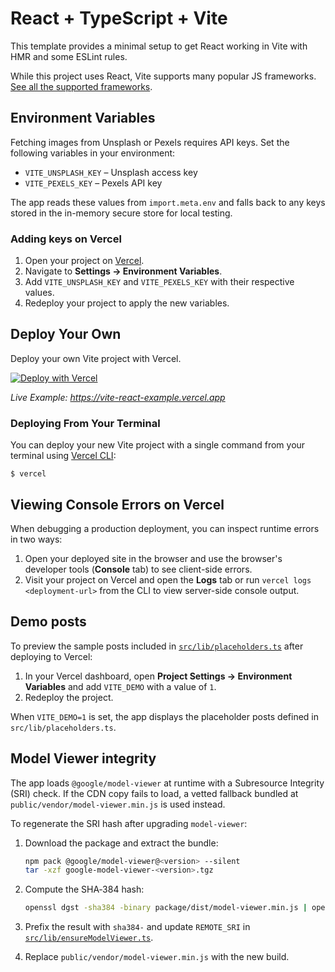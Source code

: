 # React + TypeScript + Vite

This template provides a minimal setup to get React working in Vite with HMR and some ESLint rules.

While this project uses React, Vite supports many popular JS frameworks. [See all the supported frameworks](https://vitejs.dev/guide/#scaffolding-your-first-vite-project).

## Environment Variables

Fetching images from Unsplash or Pexels requires API keys. Set the following variables in your environment:

- `VITE_UNSPLASH_KEY` – Unsplash access key
- `VITE_PEXELS_KEY` – Pexels API key

The app reads these values from `import.meta.env` and falls back to any keys stored in the in-memory secure store for local testing.

### Adding keys on Vercel

1. Open your project on [Vercel](https://vercel.com).
2. Navigate to **Settings → Environment Variables**.
3. Add `VITE_UNSPLASH_KEY` and `VITE_PEXELS_KEY` with their respective values.
4. Redeploy your project to apply the new variables.

## Deploy Your Own

Deploy your own Vite project with Vercel.

[![Deploy with Vercel](https://vercel.com/button)](https://vercel.com/new/clone?repository-url=https://github.com/vercel/examples/tree/main/framework-boilerplates/vite-react&template=vite-react)

_Live Example: https://vite-react-example.vercel.app_

### Deploying From Your Terminal

You can deploy your new Vite project with a single command from your terminal using [Vercel CLI](https://vercel.com/download):

```shell
$ vercel
```

## Viewing Console Errors on Vercel

When debugging a production deployment, you can inspect runtime errors in two ways:

1. Open your deployed site in the browser and use the browser's developer tools (**Console** tab) to see client-side errors.
2. Visit your project on Vercel and open the **Logs** tab or run `vercel logs <deployment-url>` from the CLI to view server-side console output.

## Demo posts

To preview the sample posts included in [`src/lib/placeholders.ts`](src/lib/placeholders.ts) after deploying to Vercel:

1. In your Vercel dashboard, open **Project Settings → Environment Variables** and add `VITE_DEMO` with a value of `1`.
2. Redeploy the project.

When `VITE_DEMO=1` is set, the app displays the placeholder posts defined in `src/lib/placeholders.ts`.

## Model Viewer integrity

The app loads `@google/model-viewer` at runtime with a Subresource Integrity (SRI) check.
If the CDN copy fails to load, a vetted fallback bundled at
`public/vendor/model-viewer.min.js` is used instead.

To regenerate the SRI hash after upgrading `model-viewer`:

1. Download the package and extract the bundle:

   ```bash
   npm pack @google/model-viewer@<version> --silent
   tar -xzf google-model-viewer-<version>.tgz
   ```

2. Compute the SHA‑384 hash:

   ```bash
   openssl dgst -sha384 -binary package/dist/model-viewer.min.js | openssl base64 -A
   ```

3. Prefix the result with `sha384-` and update `REMOTE_SRI` in
   [`src/lib/ensureModelViewer.ts`](src/lib/ensureModelViewer.ts).
4. Replace `public/vendor/model-viewer.min.js` with the new build.
